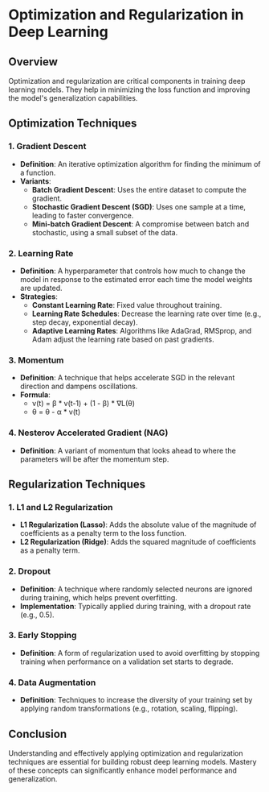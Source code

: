 # Optimization and Regularization in Deep Learning

## Overview
Optimization and regularization are critical components in training deep learning models. They help in minimizing the loss function and improving the model's generalization capabilities.

## Optimization Techniques

### 1. Gradient Descent
- **Definition**: An iterative optimization algorithm for finding the minimum of a function.
- **Variants**:
  - **Batch Gradient Descent**: Uses the entire dataset to compute the gradient.
  - **Stochastic Gradient Descent (SGD)**: Uses one sample at a time, leading to faster convergence.
  - **Mini-batch Gradient Descent**: A compromise between batch and stochastic, using a small subset of the data.

### 2. Learning Rate
- **Definition**: A hyperparameter that controls how much to change the model in response to the estimated error each time the model weights are updated.
- **Strategies**:
  - **Constant Learning Rate**: Fixed value throughout training.
  - **Learning Rate Schedules**: Decrease the learning rate over time (e.g., step decay, exponential decay).
  - **Adaptive Learning Rates**: Algorithms like AdaGrad, RMSprop, and Adam adjust the learning rate based on past gradients.

### 3. Momentum
- **Definition**: A technique that helps accelerate SGD in the relevant direction and dampens oscillations.
- **Formula**: 
  - v(t) = β * v(t-1) + (1 - β) * ∇L(θ)
  - θ = θ - α * v(t)

### 4. Nesterov Accelerated Gradient (NAG)
- **Definition**: A variant of momentum that looks ahead to where the parameters will be after the momentum step.

## Regularization Techniques

### 1. L1 and L2 Regularization
- **L1 Regularization (Lasso)**: Adds the absolute value of the magnitude of coefficients as a penalty term to the loss function.
- **L2 Regularization (Ridge)**: Adds the squared magnitude of coefficients as a penalty term.

### 2. Dropout
- **Definition**: A technique where randomly selected neurons are ignored during training, which helps prevent overfitting.
- **Implementation**: Typically applied during training, with a dropout rate (e.g., 0.5).

### 3. Early Stopping
- **Definition**: A form of regularization used to avoid overfitting by stopping training when performance on a validation set starts to degrade.

### 4. Data Augmentation
- **Definition**: Techniques to increase the diversity of your training set by applying random transformations (e.g., rotation, scaling, flipping).

## Conclusion
Understanding and effectively applying optimization and regularization techniques are essential for building robust deep learning models. Mastery of these concepts can significantly enhance model performance and generalization.